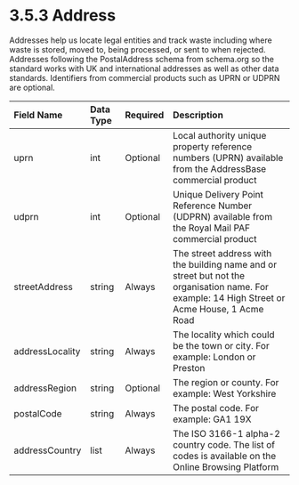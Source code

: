 3.5.3 Address
=
Addresses help us locate legal entities and track waste including where waste is stored, moved to, being processed, or sent to when rejected. Addresses following the PostalAddress schema from schema.org so the standard works with UK and international addresses as well as other data standards. Identifiers from commercial products such as UPRN or UDPRN are optional.

|Field Name|Data Type|Required|Description|
|:-|:-|:-|:-|
|uprn|int|Optional|Local authority unique property reference numbers (UPRN) available from the AddressBase commercial product|
|udprn|int|Optional|Unique Delivery Point Reference Number (UDPRN) available from the Royal Mail PAF commercial product|
|streetAddress|string|Always|The street address with the building name and or street but not the organisation name. For example: 14 High Street or Acme House, 1 Acme Road|
|addressLocality|string|Always|The locality which could be the town or city. For example: London or Preston|
|addressRegion|string|Optional|The region or county. For example: West Yorkshire|
|postalCode|string|Always|The postal code. For example: GA1 19X|
|addressCountry|list|Always|The ISO 3166-1 alpha-2 country code. The list of codes is available on the Online Browsing Platform|
